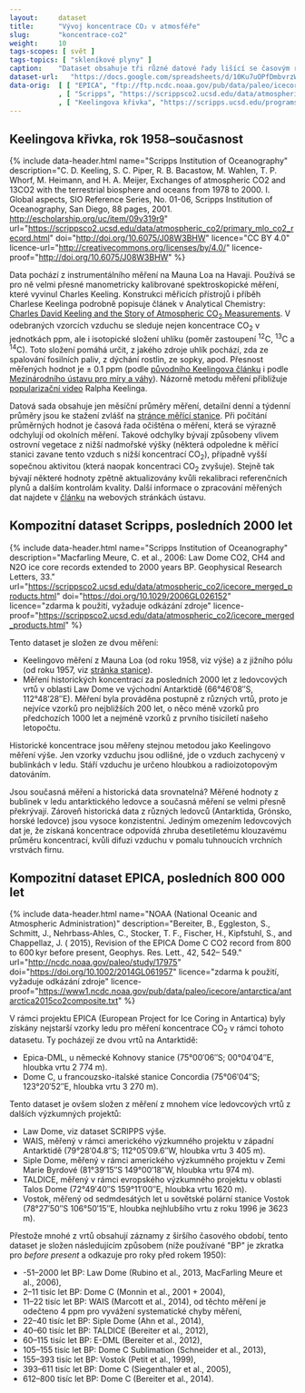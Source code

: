 ```yaml
---
layout:     dataset
title:      "Vývoj koncentrace CO₂ v atmosféře"
slug:       "koncentrace-co2"
weight:     10
tags-scopes: [ svět ]
tags-topics: [ "skleníkové plyny" ]
caption:    "Dataset obsahuje tři různé datové řady lišící se časovým rozsahem, zdrojem dat i metodikou. Koncentrace CO₂ jsou uvedeny v jednotkách ppm."
dataset-url:   "https://docs.google.com/spreadsheets/d/10Ku7uOPfDmbvrzWFtvlqvZ-ImWbS6QDHrxKtRIyO4r4/edit?usp=sharing"
data-orig:	[ [ "EPICA", "ftp://ftp.ncdc.noaa.gov/pub/data/paleo/icecore/antarctica/epica_domec/edc-co2-2008.xls" ]
            , [ "Scripps", "https://scrippsco2.ucsd.edu/data/atmospheric_co2/icecore_merged_products" ]
            , [ "Keelingova křivka", "https://scripps.ucsd.edu/programs/keelingcurve/" ] ]
---
```


<div class="section"><div class="container" markdown="1">

## Keelingova křivka, rok 1958–současnost

{% include data-header.html
    name="Scripps Institution of Oceanography"
    description="C. D. Keeling, S. C. Piper, R. B. Bacastow, M. Wahlen, T. P. Whorf, M. Heimann, and H. A. Meijer, Exchanges of atmospheric CO2 and 13CO2 with the terrestrial biosphere and oceans from 1978 to 2000. I. Global aspects, SIO Reference Series, No. 01-06, Scripps Institution of Oceanography, San Diego, 88 pages, 2001. http://escholarship.org/uc/item/09v319r9"
    url="https://scrippsco2.ucsd.edu/data/atmospheric_co2/primary_mlo_co2_record.html"
    doi="http://doi.org/10.6075/J08W3BHW"
    licence="CC BY 4.0"
    licence-url="http://creativecommons.org/licenses/by/4.0/"
    licence-proof="http://doi.org/10.6075/J08W3BHW"
%}

Data pochází z instrumentálního měření na Mauna Loa na Havaji. Používá se pro ně velmi přesné manometricky kalibrované spektroskopické měření, které vyvinul Charles Keeling. Konstrukci měřicích přístrojů i příběh Charlese Keelinga podrobně popisuje článek v Analytical Chemistry: [Charles David Keeling and the Story of Atmospheric CO<sub>2</sub> Measurements](https://pubs.acs.org/doi/full/10.1021/ac1001492). V odebraných vzorcích vzduchu se sleduje nejen koncentrace CO<sub>2</sub> v jednotkách <glossary id='ppm'>ppm</glossary>, ale i isotopické složení uhlíku (poměr zastoupení <sup>12</sup>C, <sup>13</sup>C a <sup>14</sup>C). Toto složení pomáhá určit, z jakého zdroje uhlík pochází, zda ze spalování fosilních paliv, z dýchání rostlin, ze sopky, apod. Přesnost měřených hodnot je ± 0.1 ppm (podle [původního Keelingova článku](https://scrippsco2.ucsd.edu/assets/publications/keeling_tellus_1960.pdf) i podle [Mezinárodního ústavu pro míry a váhy](https://www.bipm.org/utils/common/pdf/chemistry/GAS2015_poster_CO2.pdf)). Názorně metodu měření přibližuje [popularizační video](https://scripps.ucsd.edu/programs/keelingcurve/2018/04/12/video/) Ralpha Keelinga.

Datová sada obsahuje jen měsíční průměry měření, detailní denní a týdenní průměry jsou ke stažení zvlášť na [stránce měřící stanice](https://scrippsco2.ucsd.edu/data/atmospheric_co2/mlo.html). Při počítání průměrných hodnot je časová řada očištěna o měření, která se výrazně odchylují od okolních měření. Takové odchylky bývají způsobeny vlivem ostrovní vegetace z nižší nadmořské výšky (některá odpoledne k měřící stanici zavane tento vzduch s nižší koncentrací CO<sub>2</sub>), případně vyšší sopečnou aktivitou (která naopak koncentraci CO<sub>2</sub> zvyšuje). Stejně tak bývají některé hodnoty zpětně aktualizovány kvůli rekalibraci referenčních plynů a dalším kontrolám kvality. Další informace o zpracování měřených dat najdete v [článku](https://scripps.ucsd.edu/programs/keelingcurve/2014/07/28/how-is-co2-data-processed/) na webových stránkách ústavu.

</div></div>
<div class="section"><div class="container" markdown="1">

## Kompozitní dataset Scripps, posledních 2000 let

{% include data-header.html
    name="Scripps Institution of Oceanography"
    description="Macfarling Meure, C. et al., 2006: Law Dome CO2, CH4 and N2O ice core records extended to 2000 years BP. Geophysical Research Letters, 33."
    url="https://scrippsco2.ucsd.edu/data/atmospheric_co2/icecore_merged_products.html"
    doi="https://doi.org/10.1029/2006GL026152"
    licence="zdarma k použití, vyžaduje odkázání zdroje"
    licence-proof="https://scrippsco2.ucsd.edu/data/atmospheric_co2/icecore_merged_products.html"
%}

Tento dataset je složen ze dvou měření:

* Keelingovo měření z Mauna Loa (od roku 1958, viz výše) a z jižního pólu (od roku 1957, viz [stránka stanice](https://scrippsco2.ucsd.edu/data/atmospheric_co2/spo.html)).
* Měření historických koncentrací za posledních 2000 let z ledovcových vrtů v oblasti Law Dome ve východní Antarktidě (66°46′08″S, 112°48′28″E). Měření byla prováděna postupně z různých vrtů, proto je nejvíce vzorků pro nejbližších 200 let, o něco méně vzorků pro předchozích 1000 let a nejméně vzorků z prvního tisíciletí našeho letopočtu.

Historické koncentrace jsou měřeny stejnou metodou jako Keelingovo měření výše. Jen vzorky vzduchu jsou odlišné, jde o vzduch zachycený v bublinkách v ledu. Stáří vzduchu je určeno hloubkou a radioizotopovým datováním.

Jsou současná měření a historická data srovnatelná? Měřené hodnoty z bublinek v ledu antarktického ledovce a současná měření se velmi přesně překrývají. Zároveň historická data z různých ledovců (Antarktida, Grónsko, horské ledovce) jsou vysoce konzistentní. Jediným omezením ledovcových dat je, že získaná koncentrace odpovídá zhruba desetiletému klouzavému průměru koncentrací, kvůli difuzi vzduchu v pomalu tuhnoucích vrchních vrstvách firnu.

</div></div>
<div class="section"><div class="container" markdown="1">

## Kompozitní dataset EPICA, posledních 800 000 let

{% include data-header.html
    name="NOAA (National Oceanic and Atmospheric Administration)"
    description="Bereiter, B., Eggleston, S., Schmitt, J., Nehrbass‐Ahles, C., Stocker, T. F., Fischer, H., Kipfstuhl, S., and Chappellaz, J. ( 2015), Revision of the EPICA Dome C CO2 record from 800 to 600 kyr before present, Geophys. Res. Lett., 42, 542– 549."
    url="http://ncdc.noaa.gov/paleo/study/17975"
    doi="https://doi.org/10.1002/2014GL061957"
    licence="zdarma k použití, vyžaduje odkázání zdroje"
    licence-proof="https://www1.ncdc.noaa.gov/pub/data/paleo/icecore/antarctica/antarctica2015co2composite.txt"
%}

V rámci projektu EPICA (European Project for Ice Coring in Antartica) byly získány nejstarší vzorky ledu pro měření koncentrace CO<sub>2</sub> v rámci tohoto datasetu. Ty pocházejí ze dvou vrtů na Antarktidě:

* Epica-DML, u německé Kohnovy stanice (75°00′06″S; 00°04′04″E, hloubka vrtu 2 774 m).
* Dome C, u francouzsko-italské stanice Concordia (75°06′04″S; 123°20′52″E, hloubka vrtu 3 270 m).

Tento dataset je ovšem složen z měření z mnohem více ledovcových vrtů z dalších výzkumných projektů:

* Law Dome, viz dataset SCRIPPS výše.
* WAIS, měřený v rámci amerického výzkumného projektu v západní Antarktidě (79°28′04.8″S; 112°05′09.6″W, hloubka vrtu 3 405 m).
* Siple Dome, měřený v rámci amerického výzkumného projektu v Zemi Marie Byrdové (81°39′15″S 149°00′18″W, hloubka vrtu 974 m).
* TALDICE, měřený v rámci evropského výzkumného projektu v oblasti Talos Dome (72°49′40″S 159°11′00″E, hloubka vrtu 1620 m).
* Vostok, měřený od sedmdesátých let u sovětské polární stanice Vostok (78°27′50″S 106°50′15″E, hloubka nejhlubšího vrtu z roku 1996 je 3623 m).

Přestože mnohé z vrtů obsahují záznamy z širšího časového období, tento dataset je složen následujícím způsobem
(níže používané "BP" je zkratka pro *before present* a odkazuje pro roky před rokem 1950):

* -51–2000 let BP: Law Dome (Rubino et al., 2013, MacFarling Meure et al., 2006),
* 2–11 tisíc let BP: Dome C (Monnin et al., 2001 + 2004),
* 11–22 tisíc let BP: WAIS (Marcott et al., 2014), od těchto měření je odečteno 4 ppm pro vyvážení systematické chyby měření,
* 22–40 tisíc let BP: Siple Dome (Ahn et al., 2014),
* 40–60 tisíc let BP: TALDICE (Bereiter et al., 2012),
* 60–115 tisíc let BP: E-DML (Bereiter et al., 2012),
* 105–155 tisíc let BP: Dome C Sublimation (Schneider et al., 2013),
* 155–393 tisíc let BP: Vostok (Petit et al., 1999),
* 393–611 tisíc let BP: Dome C (Siegenthaler et al., 2005),
* 612–800 tisíc let BP: Dome C (Bereiter et al., 2014).

</div></div>
